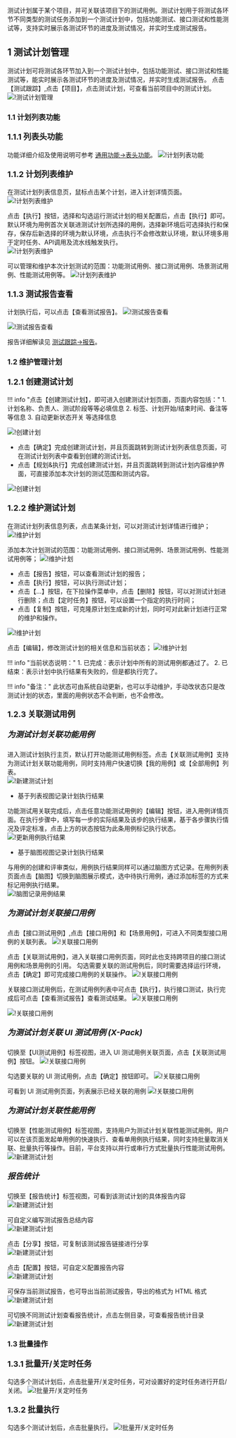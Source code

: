 测试计划属于某个项目，并可关联该项目下的测试用例。测试计划用于将测试各环节不同类型的测试任务添加到一个测试计划中，包括功能测试、接口测试和性能测试等，支持实时展示各测试环节的进度及测试情况，并实时生成测试报告。

## 1 测试计划管理
测试计划可将测试各环节加入到一个测试计划中，包括功能测试、接口测试和性能测试等，能实时展示各测试环节的进度及测试情况，并实时生成测试报告。
点击【测试跟踪】,点击【项目】，点击测试计划，可查看当前项目中的测试计划。<br>
![!测试计划管理](../../img/track/测试计划管理.png)

### 1.1 计划列表功能
#### <font size=4> 1.1.1 列表头功能 </font> 
功能详细介绍及使用说明可参考 [通用功能->表头功能](../../general/#6)。
![!计划列表功能](../../img/track/测试计划-列表头功能.png)

#### <font size=4> 1.1.2 计划列表维护 </font>
在测试计划列表信息页，鼠标点击某个计划，进入计划详情页面。
![!计划列表维护](../../img/track/计划列表维护1.png) 

点击【执行】按钮，选择和勾选运行测试计划的相关配置后，点击【执行】即可。默认环境为用例首次关联进测试计划所选择的用例，选择新环境后可选择执行和保存，保存后新选择的环境为默认环境，点击执行不会修改默认环境，默认环境多用于定时任务、API调用及流水线触发执行。<br>
![!计划列表维护](../../img/track/测试计划区分环境.png)

可以管理和维护本次计划测试的范围：功能测试用例、接口测试用例、场景测试用例、性能测试用例等。
![!计划列表维护](../../img/track/计划列表维护2.png) 

#### <font size=4> 1.1.3 测试报告查看 </font> 
计划执行后，可以点击【查看测试报告】。
![!测试报告查看](../../img/track/查看测试报告.png) 

![!测试报告查看](../../img/track/查看测试计划报告.png)

报告详细解读见 [测试跟踪->报告](../test_report/)。

### 1.2 维护管理计划
#### <font size=4> 1.2.1 创建测试计划 </font>

!!! info "点击【创建测试计划】，即可进入创建测试计划页面，页面内容包括："
    1. 计划名称、负责人、测试阶段等等必填信息
    2. 标签、计划开始/结束时间、备注等等信息
    3. 自动更新状态开关 等选择信息
    
![!创建计划](../../img/track/创建测试计划1.png) 

- 点击【确定】完成创建测试计划，并且页面跳转到测试计划列表信息页面，可在测试计划列表中查看到创建的测试计划。
- 点击【规划&执行】完成创建测试计划，并且页面跳转到测试计划内容维护界面，可直接添加本次计划的测试范围和测试内容。

![!创建计划](../../img/track/创建测试计划3.png) 

#### <font size=4> 1.2.2 维护测试计划 </font>
在测试计划列表信息列表，点击某条计划，可以对测试计划详情进行维护；
![!维护计划](../../img/track/维护计划1.png) 

添加本次计划测试的范围：功能测试用例、接口测试用例、场景测试用例、性能测试用例等；
![!维护计划](../../img/track/维护计划2.png) 

- 点击【报告】按钮，可以查看测试计划的报告；
- 点击【执行】按钮，可以执行测试计划；
- 点击【...】按钮，在下拉操作菜单中，点击【删除】按钮，可以对测试计划进行删除；点击【定时任务】按钮，可以设置一个指定的执行时间；
- 点击【复制】按钮，可克隆原计划生成新的计划，同时可对此新计划进行正常的维护和操作。

![!维护计划](../../img/track/维护计划4.png) 

点击【编辑】，修改测试计划的相关信息和当前状态；
![!维护计划](../../img/track/维护计划5.png) 

!!! info "当前状态说明："
    1. 已完成：表示计划中所有的测试用例都通过了。
    2. 已结束：表示计划中执行结果有失败的，但是都执行完了。
    
!!! info "备注："
    此状态可由系统自动更新，也可以手动维护，手动改状态只是改测试计划的状态，里面的用例状态不会判断，也不会修改。

#### <font size=4> 1.2.3 关联测试用例 </font>
##### <font size=4> 为测试计划关联功能用例</font>	
进入测试计划执行主页，默认打开功能测试用例标签。点击【关联测试用例】支持为测试计划关联功能用例，同时支持用户快速切换【我的用例】或【全部用例】列表。<br>
![!新建测试计划](../../img/track/切换用例列表.png)

- 基于列表视图记录计划执行结果

功能测试用关联完成后，点击任意功能测试用例的【编辑】按钮，进入用例详情页面。在执行步骤中，填写每一步的实际结果及该步的执行结果，基于各步骤执行情况及评定标准，点击上方的状态按钮为此条用例标记执行状态。<br>
![!更新用例执行结果](../../img/track/更新用例执行结果.png)

- 基于脑图视图记录计划执行结果

与用例的创建和评审类似，用例执行结果同样可以通过脑图方式记录。在用例列表页面点击【脑图】切换到脑图展示模式，选中待执行用例，通过添加标签的方式来标记用例执行结果。<br>
![!脑图记录用例结果](../../img/track/脑图记录用例结果.png)

##### <font size=4> 为测试计划关联接口用例 </font>		
点击【接口测试用例】,点击【接口用例】和【场景用例】，可进入不同类型接口用例的关联列表。
![!关联接口用例](../../img/track/关联接口用例1.png)

点击【关联测试用例】，进入关联接口用例页面，同时此也支持跨项目的接口测试用例和场景用例的引用。
勾选需要关联的测试用例后，同时需要选择运行环境，点击【确定】即可完成接口用例的关联操作。
![!关联接口用例](../../img/track/关联接口用例2.png)

关联接口测试用例后，在测试用例列表中可点击【执行】，执行接口测试，执行完成后可点击【查看测试报告】查看测试结果。
![!关联接口用例](../../img/track/关联接口用例4.png)

![!关联接口用例](../../img/track/关联接口用例5.png)

##### <font size=4> 为测试计划关联 UI 测试用例 (X-Pack)</font>		
切换至【UI测试用例】标签视图，进入 UI 测试用例关联页面，点击【关联测试用例】按钮。
![!关联接口用例](../../img/track/关联UI测试用例1.png)

勾选要关联的 UI 测试用例，点击【确定】按钮即可。
![!关联接口用例](../../img/track/关联UI测试用例2.png)

可看到 UI 测试用例页面，列表展示已经关联的用例
![!关联接口用例](../../img/track/关联UI测试用例3.png)

##### <font size=4> 为测试计划关联性能用例 </font>		
切换至【性能测试用例】标签视图，支持用户为测试计划关联性能测试用例。用户可以在该页面发起单用例的快速执行、查看单用例执行结果，同时支持批量取消关联、批量执行等操作。目前，平台支持以并行或串行方式批量执行性能测试用例。<br>
![!新建测试计划](../../img/track/测试计划关联性能用例.png)

##### <font size=4> 报告统计 </font>	
切换至【报告统计】标签视图，可看到该测试计划的具体报告内容<br>
![!新建测试计划](../../img/track/测试计划报告统计.png)

可自定义编写测试报告总结内容 <br>
![!新建测试计划](../../img/track/测试计划报告统计编写总结.png)

点击【分享】按钮，可复制该测试报告链接进行分享<br>
![!新建测试计划](../../img/track/测试计划报告分享链接.png)

点击【配置】按钮，可自定义配置报告内容<br>
![!新建测试计划](../../img/track/测试计划报告统计配置.png)

可保存当前测试报告，也可导出当前测试报告，导出的格式为 HTML 格式<br>
![!新建测试计划](../../img/track/测试计划报告保存导出.png)

可切换不同测试计划查看报告统计，点击左侧目录，可查看报告统计目录<br>
![!新建测试计划](../../img/track/测试计划报告目录.png)

### 1.3 批量操作
#### <font size=4> 1.3.1 批量开/关定时任务 </font>
勾选多个测试计划后，点击批量开/关定时任务，可对设置好的定时任务进行开启/关闭。
![!批量开/关定时任务](../../img/track/批量开关定时任务.png)	

#### <font size=4> 1.3.2 批量执行 </font>
勾选多个测试计划后，点击批量执行。
![!批量开/关定时任务](../../img/track/批量执行.png)	